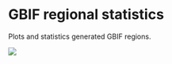 # GBIF regional statistics 

Plots and statistics generated GBIF regions. 

![](https://raw.githubusercontent.com/jhnwllr/gbif_regional_statistics/plots/gbif%20region%20map/svg/gbif_region_map.svg)


